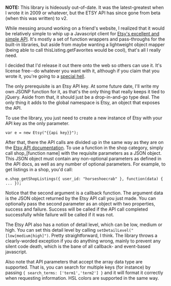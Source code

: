 **NOTE:** This library is hideously out-of-date. It was the latest-greatest when I wrote it in 2009 or whatever, but the ETSY API has since gone from beta (when this was written) to v2.

While messing around working on a friend's website, I realized that it would be relatively simple to whip up a Javascript client for [Etsy's excellent and simple API](http://developer.etsy.com/docs). It's mostly a set of function wrappers and pass-throughs for the built-in libraries, but aside from maybe wanting a lightweight object mapper (being able to call thisListing.getFavorites would be cool), that's all I really need.

I decided that I'd release it out there onto the web so others can use it. It's license free--do whatever you want with it, although if you claim that you wrote it, you're going to a [special hell](http://www.youtube.com/watch?v=NVxLz6O6MaI).

The only prerequisite is an Etsy API key. At some future date, I'll write my own JSONP function for it, as that's the only thing that really keeps it tied to jQuery. Aside from that, it should just be a drop-in-and-go type deal. The only thing it adds to the global namespace is Etsy, an object that exposes the API.

To use the library, you just need to create a new instance of Etsy with your API key as the only parameter.</p>&#13;

    var e = new Etsy("{{api key}}");

After that, there the API calls are divided up in the same way as they are on the [Etsy API documentation](http://developer.etsy.com/docs#commands). To use a function in the shop category, simply call shop_[function name] with the requisite parameters as a JSON object. This JSON object must contain any non-optional parameters as defined in the API docs, as well as any number of optional parameters. For example, to get listings in a shop, you'd call:

    e.shop_getShopListings({ user_id: "horseshoecrab" }, function(data) { ... });

Notice that the second argument is a callback function. The argument data is the JSON object returned by the Etsy API call you just made. You can optionally pass the second parameter as an object with two properties, success and failure. Success will be called if the API call completed successfully while failure will be called if it was not.

The Etsy API also has a notion of detail level, which can be low, medium or high. You can set this detail level by calling `setDetailLevel("[low|medium|high]")`. Pretty straightforward, I think. The library throws a clearly-worded exception if you do anything wrong, mainly to prevent any silent code death, which is the bane of all callback- and event-based javascript.

Also note that API parameters that accept the array data type are supported. That is, you can search for multiple keys (for instance) by passing `{ search_terms: ['term1','term2'] }` and it will format it correctly when requesting information. HSL colors are supported in the same way.
